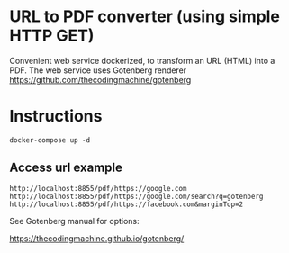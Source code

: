 
# URL to PDF converter (using simple HTTP GET)

Convenient web service dockerized, to transform an URL (HTML) into a PDF.
The web service uses Gotenberg renderer https://github.com/thecodingmachine/gotenberg

# Instructions
```
docker-compose up -d
```

## Access url example
```
http://localhost:8855/pdf/https://google.com
http://localhost:8855/pdf/https://google.com/search?q=gotenberg
http://localhost:8855/pdf/https://facebook.com&marginTop=2
```

See Gotenberg manual for options:

https://thecodingmachine.github.io/gotenberg/
